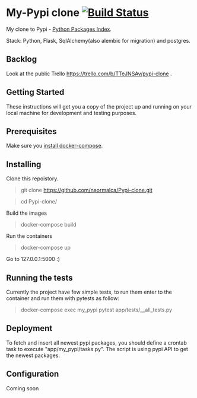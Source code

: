 My-Pypi clone [![Build Status](https://travis-ci.com/naormalca/Pypi-clone.svg?branch=master)](https://travis-ci.com/naormalca/Pypi-clone)
===
My clone to Pypi - [Python Packages Index](https://pypi.org/).

Stack: Python, Flask, SqlAlchemy(also alembic for migration) and postgres.


Backlog
---
Look at the public Trello https://trello.com/b/TTeJNSAv/pypi-clone .

Getting Started
---
These instructions will get you a copy of the project up and running on your local machine for development and testing purposes.

Prerequisites
---
Make sure you [install docker-compose](https://docs.docker.com/compose/install/).

Installing
---
Clone this repoistory.
> git clone https://github.com/naormalca/Pypi-clone.git

> cd Pypi-clone/

Build the images
> docker-compose build

Run the containers

> docker-compose up

Go to 127.0.0.1:5000 :)

Running the tests
---
Currently the project have few simple tests, to run them enter to the container and run them with pytests as follow:
> docker-compose exec my_pypi pytest app/tests/__all_tests.py

Deployment
---
To fetch and insert all newest pypi packages, you should define a crontab task to execute "app/my_pypi/tasks.py". The script is using pypi API to get the newest packages.

Configuration
---
Coming soon
